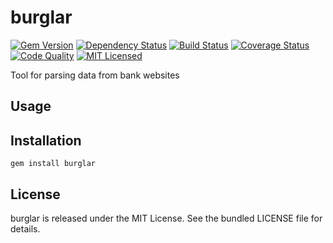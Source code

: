 burglar
=========

[![Gem Version](https://img.shields.io/gem/v/burglar.svg)](https://rubygems.org/gems/burglar)
[![Dependency Status](https://img.shields.io/gemnasium/akerl/burglar.svg)](https://gemnasium.com/akerl/burglar)
[![Build Status](https://img.shields.io/circleci/project/akerl/burglar/master.svg)](https://circleci.com/gh/akerl/burglar)
[![Coverage Status](https://img.shields.io/codecov/c/github/akerl/burglar.svg)](https://codecov.io/github/akerl/burglar)
[![Code Quality](https://img.shields.io/codacy/940f3f131d724124a68a0be7d21f951b.svg)](https://www.codacy.com/app/akerl/burglar)
[![MIT Licensed](https://img.shields.io/badge/license-MIT-green.svg)](https://tldrlegal.com/license/mit-license)

Tool for parsing data from bank websites

## Usage

## Installation

    gem install burglar

## License

burglar is released under the MIT License. See the bundled LICENSE file for details.


